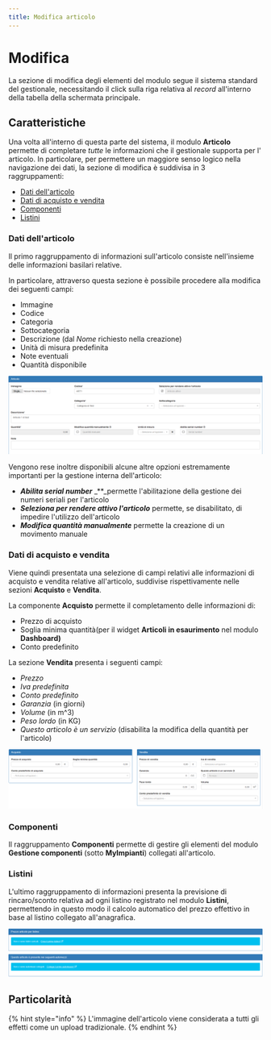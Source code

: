 ```yaml
---
title: Modifica articolo
---
```


# Modifica

La sezione di modifica degli elementi del modulo segue il sistema standard del gestionale, necessitando il click sulla riga relativa al _record_ all'interno della tabella della schermata principale.

## Caratteristiche

Una volta all'interno di questa parte del sistema, il modulo **Articolo** permette di completare _tutte_ le informazioni che il gestionale supporta per l' articolo. In particolare, per permettere un maggiore senso logico nella navigazione dei dati, la sezione di modifica è suddivisa in 3 raggruppamenti:

* [Dati dell'articolo](modifica.md#dati-dellarticolo)
* [Dati di acquisto e vendita](modifica.md#dati-di-acquisto-e-vendita)
* [Componenti](modifica.md#componenti)
* [Listini](modifica.md#listini)

### Dati dell'articolo

Il primo raggruppamento di informazioni sull'articolo consiste nell'insieme delle informazioni basilari relative.

In particolare, attraverso questa sezione è possibile procedere alla modifica dei seguenti campi:

* Immagine
* Codice
* Categoria
* Sottocategoria
* Descrizione \(dal _Nome_ richiesto nella creazione\)
* Unità di misura predefinita
* Note eventuali
* Quantità disponibile

![Screenshot modifica articolo](../../../.gitbook/assets/section-1.png)

Vengono rese inoltre disponibili alcune altre opzioni estremamente importanti per la gestione interna dell'articolo:

* _**Abilita serial number**_ \_\*\*\_permette l'abilitazione della gestione dei numeri seriali per l'articolo
* _**Seleziona per rendere attivo l'articolo**_ permette, se disabilitato, di impedire l'utilizzo dell'articolo
* _**Modifica quantità manualmente**_ permette la creazione di un movimento manuale

### Dati di acquisto e vendita

Viene quindi presentata una selezione di campi relativi alle informazioni di acquisto e vendita relative all'articolo, suddivise rispettivamente nelle sezioni **Acquisto** e **Vendita**.

La componente **Acquisto** permette il completamento delle informazioni di:

* Prezzo di acquisto
* Soglia minima quantità\(per il widget **Articoli in esaurimento** nel modulo **Dashboard\)**
* Conto predefinito

La sezione **Vendita** presenta i seguenti campi:

* _Prezzo_
* _Iva predefinita_
* _Conto predefinito_
* _Garanzia_ \(in giorni\)
* _Volume_ \(in m^3\)
* _Peso lordo_ \(in KG\)
* _Questo articolo è un servizio_ \(disabilita la modifica della quantità per l'articolo\)

![Screenshot acquisto e vendita articoli](../../../.gitbook/assets/section-2.png)

### Componenti

Il raggruppamento **Componenti** permette di gestire gli elementi del modulo **Gestione componenti** \(sotto **MyImpianti**\) collegati all'articolo.

### Listini

L'ultimo raggruppamento di informazioni presenta la previsione di rincaro/sconto relativa ad ogni listino registrato nel modulo **Listini**, permettendo in questo modo il calcolo automatico del prezzo effettivo in base al listino collegato all'anagrafica.

![Screenshot listi articoli](../../../.gitbook/assets/section-4.png)

## Particolarità

{% hint style="info" %}
L'immagine dell'articolo viene considerata a tutti gli effetti come un upload tradizionale.
{% endhint %}

